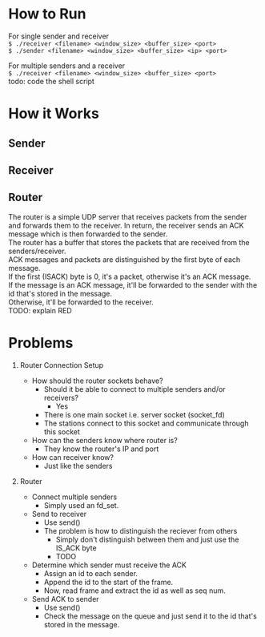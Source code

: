 # How to Run

For single sender and receiver<br>
`$ ./receiver <filename> <window_size> <buffer_size> <port>`<br>
`$ ./sender <filename> <window_size> <buffer_size> <ip> <port>`<br>

For multiple senders and a receiver<br>
`$ ./receiver <filename> <window_size> <buffer_size> <port>`<br>
todo: code the shell script

# How it Works
## Sender
## Receiver
## Router
<p>
    The router is a simple UDP server that receives packets from the sender and forwards them to the receiver. In return, the receiver sends an ACK message which is then forwarded to the sender.<br>
    The router has a buffer that stores the packets that are received from the senders/receiver.<br>
    ACK messages and packets are distinguished by the first byte of each message.<br>
    If the first (ISACK) byte is 0, it's a packet, otherwise it's an ACK message.<br>
    If the message is an ACK message, it'll be forwarded to the sender with the id that's stored in the message.<br>
    Otherwise, it'll be forwarded to the receiver.<br>
    TODO: explain RED
</p>

# Problems

1. Router Connection Setup<br>
    - How should the router sockets behave?<br>
        - Should it be able to connect to multiple senders and/or receivers?<br>
            - Yes<br>
        - There is one main socket i.e. server socket (socket_fd)<br>
        - The stations connect to this socket and communicate through this socket<br>
    - How can the senders know where router is?<br>
        - They know the router's IP and port<br>
    - How can receiver know?<br>
        - Just like the senders<br>
    

2. Router<br>
    - Connect multiple senders<br>
        - Simply used an fd_set.<br>
    - Send to receiver<br>
        - Use send()<br>
        - The problem is how to distinguish the reciever from others<br>
            - Simply don't distinguish between them and just use the IS_ACK byte<br>
            - TODO<br>
    - Determine which sender must receive the ACK<br>
        - Assign an id to each sender.<br>
        - Append the id to the start of the frame.<br>
        - Now, read frame and extract the id as well as seq num.<br>
    - Send ACK to sender<br>
        - Use send()<br>
        - Check the message on the queue and just send it to the id that's stored in the message.<br>
